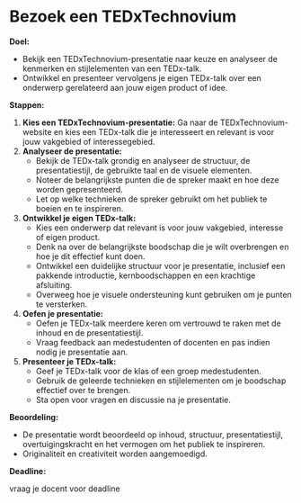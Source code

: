 # Bezoek een TEDxTechnovium

**Doel:**

* Bekijk een TEDxTechnovium-presentatie naar keuze en analyseer de kenmerken en stijlelementen van een TEDx-talk.
* Ontwikkel en presenteer vervolgens je eigen TEDx-talk over een onderwerp gerelateerd aan jouw eigen product of idee.

**Stappen:**

1. **Kies een TEDxTechnovium-presentatie:** Ga naar de TEDxTechnovium-website en kies een TEDx-talk die je interesseert en relevant is voor jouw vakgebied of interessegebied.
2. **Analyseer de presentatie:**
   * Bekijk de TEDx-talk grondig en analyseer de structuur, de presentatiestijl, de gebruikte taal en de visuele elementen.
   * Noteer de belangrijkste punten die de spreker maakt en hoe deze worden gepresenteerd.
   * Let op welke technieken de spreker gebruikt om het publiek te boeien en te inspireren.
3. **Ontwikkel je eigen TEDx-talk:**
   * Kies een onderwerp dat relevant is voor jouw vakgebied, interesse of eigen product.
   * Denk na over de belangrijkste boodschap die je wilt overbrengen en hoe je dit effectief kunt doen.
   * Ontwikkel een duidelijke structuur voor je presentatie, inclusief een pakkende introductie, kernboodschappen en een krachtige afsluiting.
   * Overweeg hoe je visuele ondersteuning kunt gebruiken om je punten te versterken.
4. **Oefen je presentatie:**
   * Oefen je TEDx-talk meerdere keren om vertrouwd te raken met de inhoud en de presentatiestijl.
   * Vraag feedback aan medestudenten of docenten en pas indien nodig je presentatie aan.
5. **Presenteer je TEDx-talk:**
   * Geef je TEDx-talk voor de klas of een groep medestudenten.
   * Gebruik de geleerde technieken en stijlelementen om je boodschap effectief over te brengen.
   * Sta open voor vragen en discussie na je presentatie.

**Beoordeling:**

* De presentatie wordt beoordeeld op inhoud, structuur, presentatiestijl, overtuigingskracht en het vermogen om het publiek te inspireren.
* Originaliteit en creativiteit worden aangemoedigd.

**Deadline:**

vraag je docent voor deadline
